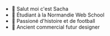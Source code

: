 - 👋 Salut moi c'est Sacha 
- 👀 Étudiant à la Normandie Web School
- 🌱 Passioné d'histoire et de football
- 💞️ Ancient commercial futur designer 
  

<!---
crnl-sh/crnl-sh is a ✨ special ✨ repository because its `README.md` (this file) appears on your GitHub profile.
You can click the Preview link to take a look at your changes.
--->
